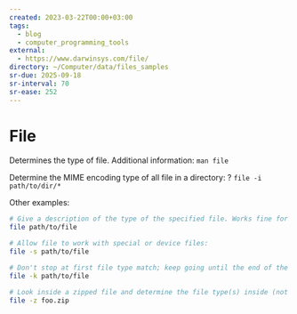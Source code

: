 ```yaml
---
created: 2023-03-22T00:00+03:00
tags:
  - blog
  - computer_programming_tools
external:
  - https://www.darwinsys.com/file/
directory: ~/Computer/data/files_samples
sr-due: 2025-09-18
sr-interval: 70
sr-ease: 252
---
```


# File

Determines the type of file. Additional information: `man file`

Determine the MIME encoding type of all file in a directory: ?
`file -i path/to/dir/*`

Other examples:

```bash
# Give a description of the type of the specified file. Works fine for files with no file extension:
file path/to/file

# Allow file to work with special or device files:
file -s path/to/file

# Don't stop at first file type match; keep going until the end of the file:
file -k path/to/file

# Look inside a zipped file and determine the file type(s) inside (not worked when I tried it):
file -z foo.zip
```
